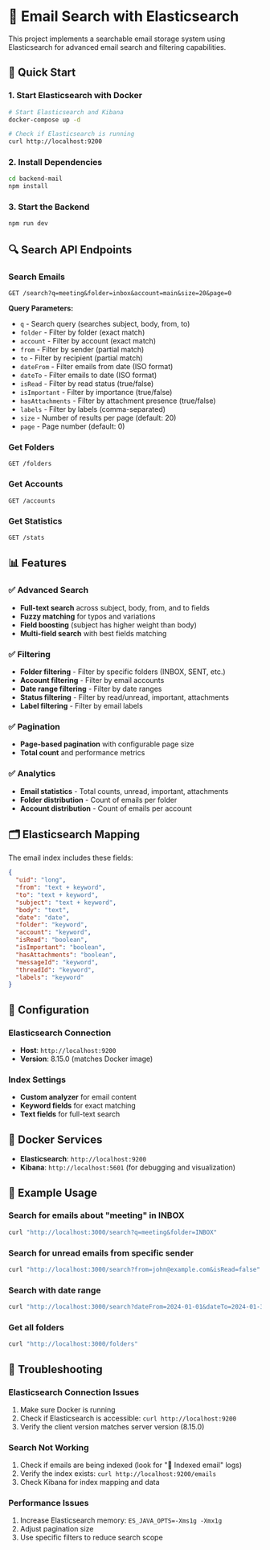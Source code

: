 # 📧 Email Search with Elasticsearch

This project implements a searchable email storage system using Elasticsearch for advanced email search and filtering capabilities.

## 🚀 Quick Start

### 1. Start Elasticsearch with Docker

```bash
# Start Elasticsearch and Kibana
docker-compose up -d

# Check if Elasticsearch is running
curl http://localhost:9200
```

### 2. Install Dependencies

```bash
cd backend-mail
npm install
```

### 3. Start the Backend

```bash
npm run dev
```

## 🔍 Search API Endpoints

### Search Emails
```
GET /search?q=meeting&folder=inbox&account=main&size=20&page=0
```

**Query Parameters:**
- `q` - Search query (searches subject, body, from, to)
- `folder` - Filter by folder (exact match)
- `account` - Filter by account (exact match)
- `from` - Filter by sender (partial match)
- `to` - Filter by recipient (partial match)
- `dateFrom` - Filter emails from date (ISO format)
- `dateTo` - Filter emails to date (ISO format)
- `isRead` - Filter by read status (true/false)
- `isImportant` - Filter by importance (true/false)
- `hasAttachments` - Filter by attachment presence (true/false)
- `labels` - Filter by labels (comma-separated)
- `size` - Number of results per page (default: 20)
- `page` - Page number (default: 0)

### Get Folders
```
GET /folders
```

### Get Accounts
```
GET /accounts
```

### Get Statistics
```
GET /stats
```

## 📊 Features

### ✅ Advanced Search
- **Full-text search** across subject, body, from, and to fields
- **Fuzzy matching** for typos and variations
- **Field boosting** (subject has higher weight than body)
- **Multi-field search** with best fields matching

### ✅ Filtering
- **Folder filtering** - Filter by specific folders (INBOX, SENT, etc.)
- **Account filtering** - Filter by email accounts
- **Date range filtering** - Filter by date ranges
- **Status filtering** - Filter by read/unread, important, attachments
- **Label filtering** - Filter by email labels

### ✅ Pagination
- **Page-based pagination** with configurable page size
- **Total count** and performance metrics

### ✅ Analytics
- **Email statistics** - Total counts, unread, important, attachments
- **Folder distribution** - Count of emails per folder
- **Account distribution** - Count of emails per account

## 🗂️ Elasticsearch Mapping

The email index includes these fields:

```json
{
  "uid": "long",
  "from": "text + keyword",
  "to": "text + keyword", 
  "subject": "text + keyword",
  "body": "text",
  "date": "date",
  "folder": "keyword",
  "account": "keyword",
  "isRead": "boolean",
  "isImportant": "boolean",
  "hasAttachments": "boolean",
  "messageId": "keyword",
  "threadId": "keyword",
  "labels": "keyword"
}
```

## 🔧 Configuration

### Elasticsearch Connection
- **Host**: `http://localhost:9200`
- **Version**: 8.15.0 (matches Docker image)

### Index Settings
- **Custom analyzer** for email content
- **Keyword fields** for exact matching
- **Text fields** for full-text search

## 🐳 Docker Services

- **Elasticsearch**: `http://localhost:9200`
- **Kibana**: `http://localhost:5601` (for debugging and visualization)

## 📝 Example Usage

### Search for emails about "meeting" in INBOX
```bash
curl "http://localhost:3000/search?q=meeting&folder=INBOX"
```

### Search for unread emails from specific sender
```bash
curl "http://localhost:3000/search?from=john@example.com&isRead=false"
```

### Search with date range
```bash
curl "http://localhost:3000/search?dateFrom=2024-01-01&dateTo=2024-01-31"
```

### Get all folders
```bash
curl "http://localhost:3000/folders"
```

## 🚨 Troubleshooting

### Elasticsearch Connection Issues
1. Make sure Docker is running
2. Check if Elasticsearch is accessible: `curl http://localhost:9200`
3. Verify the client version matches server version (8.15.0)

### Search Not Working
1. Check if emails are being indexed (look for "📩 Indexed email" logs)
2. Verify the index exists: `curl http://localhost:9200/emails`
3. Check Kibana for index mapping and data

### Performance Issues
1. Increase Elasticsearch memory: `ES_JAVA_OPTS=-Xms1g -Xmx1g`
2. Adjust pagination size
3. Use specific filters to reduce search scope
